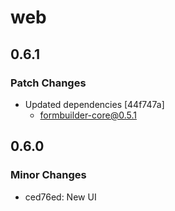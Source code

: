 # web

## 0.6.1

### Patch Changes

- Updated dependencies [44f747a]
  - formbuilder-core@0.5.1

## 0.6.0

### Minor Changes

- ced76ed: New UI
